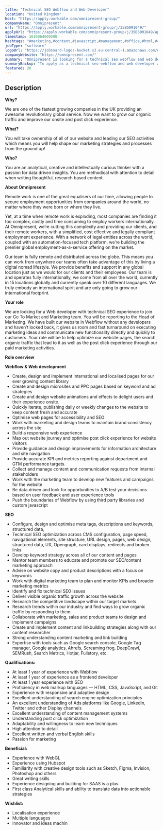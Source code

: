 ```yaml
---
title: "Technical SEO Webflow and Web Developer"
location: "United Kingdom"
host: "https://apply.workable.com/omnipresent-group/"
companyName: "Omnipresent"
url: "https://apply.workable.com/omnipresent-group/j/35B5091049/"
applyUrl: "https://apply.workable.com/omnipresent-group/j/35B5091049/apply/"
timestamp: 1610064000000
hashtags: "#marketing,#content,#javascript,#management,#office,#html,#css,#analysis,#git,#analytics"
jobType: "software"
logoUrl: "https://jobboard-logos-bucket.s3.eu-central-1.amazonaws.com/omnipresent"
companyWebsite: "https://omnipresent.com/"
summary: "Omnipresent is looking for a technical seo webflow and web developer that has 1 year of experience with Webflow."
summaryBackup: "To apply as a technical seo webflow and web developer at Omnipresent, you preferably need to have some knowledge of: #marketing, #content, #javascript."
featured: 20
---
```


## Description

**Why?**

We are one of the fastest growing companies in the UK providing an awesome revolutionary global service. Now we want to grow our organic traffic and improve our onsite and post click experience.

**What?**

You will take ownership of all of our website and leading our SEO activities which means you will help shape our marketing strategies and processes from the ground up!

**Who?**

You are an analytical, creative and intellectually curious thinker with a passion for data driven insights. You are methodical with attention to detail when writing thoughtful, research based content.

**About Omnipresent**

Remote work is one of the great equalisers of our time, allowing people to secure employment opportunities from companies around the world, no matter where they were born or where they live.

Yet, at a time when remote work is exploding, most companies are finding it too complex, costly and time consuming to employ workers internationally. At Omnipresent, we’re cutting this complexity and providing our clients, and their remote workers, with a simplified, cost effective and legally compliant employment experience. With a network of legal entities across the world, coupled with an automation-focused tech platform, we’re building the premier global employment-as-a-service offering on the market.

Our team is fully remote and distributed across the globe. This means you can work from anywhere our teams often take advantage of this by living a digital nomad lifestyle. We provide benefits and support in any global location just as we would for our clients and their employees. Our team is and operates fully internationally, we come from all over the world, currently in 15 locations globally and currently speak over 10 different languages. We truly embody an international spirit and are only going to grow our international footprint.

**Your role**

We are looking for a Web developer with technical SEO experience to join our Go To Market and Marketing team. You will be reporting to the Head of Marketing. We have built our website in Webflow without any developers and haven’t looked back, it gives us room and fast turnaround on executing marketing ideas and communicate new functionality directly and quickly to customers. Your role will be to help optimize our website pages, the search, organic traffic that lead to it as well as the post click experience through our paid marketing activities.

**Role overview**

**Webflow & Web development**

*   Create, design and implement international and localised pages for our ever growing content library
*   Create and design microsites and PPC pages based on keyword and ad strategies
*   Create and design website animations and effects to delight users and their experience onsite.
*   Quickly iterate, publishing daily or weekly changes to the website to keep content fresh and accurate
*   Optimise web pages for accessibility and SEO
*   Work with marketing and design teams to maintain brand consistency across the site
*   Build a responsive web experience
*   Map out website journey and optimise post click experience for website visitors
*   Provide guidance and design improvements for information architecture and site navigation
*   Provide accurate KPI and metrics reporting against department and GTM performance targets.
*   Collect and manage content and communication requests from internal stakeholders
*   Work with the marketing team to develop new features and campaigns for the website
*   Be data driven and look for opportunities to A/B test your decisions based on user feedback and user experience tools
*   Push the boundaries of Webflow by using third party libraries and custom javascript

**SEO**

*   Configure, design and optimise meta tags, descriptions and keywords, structured data,
*   Technical SEO optimization across CMS configuration, page speed, navigational elements, site structure, URL design, pages, web design, structured data, UX, Opengraph, card displays, redirects and broken links
*   Develop keyword strategy across all of our content and pages
*   Mentor team members to educate and promote our SEO/content marketing approach
*   Advise on website copy and product descriptions with a focus on keywords
*   Work with digital marketing team to plan and monitor KPIs and broader marketing metrics
*   Identify and fix technical SEO issues
*   Deliver visible organic traffic growth across the website
*   Research the competitive landscape within our target markets
*   Research trends within our industry and find ways to grow organic traffic by responding to them.
*   Collaborate with marketing, sales and product teams to design and implement campaigns
*   Create and implement content and linkbuilding strategies along with our content researcher
*   Strong understanding content marketing and link building
*   Expertise with tools such as Google search console, Google Tag manager, Google analytics, Ahrefs, Screaming frog, DeepCrawl, SEMRush, Search Metrics, Hotjar, Fullstory, etc.

**Qualifications:**

*   At least 1 year of experience with Webflow
*   At least 1 year of experience as a frontend developer
*   At least 1 year experience with SEO
*   Proficiency in web markup languages — HTML, CSS, JavaScript, and Git
*   Experience with responsive and adaptive design
*   Excellent understanding of search engine optimization principles
*   An excellent understanding of Ads platforms like Google, Linkedin, Twitter and other Display channels
*   Excellent understanding of content management systems
*   Understanding post click optimization
*   Adaptability and willingness to learn new techniques
*   High attention to detail
*   Excellent written and verbal English skills
*   Passion for marketing

**Beneficial:**

*   Experience with WebGL
*   Experience using Hubspot
*   Familiarity with creative design tools such as Sketch, Figma, Invision, Photoshop and others
*   Great writing skills
*   Experience designing and building for SAAS is a plus
*   First class Analytical skills and ability to translate data into actionable strategies

**Wishlist:**

*   Localisation experience
*   Multiple languages
*   Innovator and ideas machin
